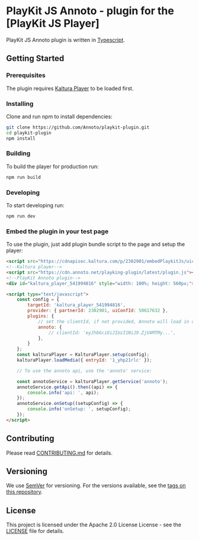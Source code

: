 # PlayKit JS Annoto - plugin for the [PlayKit JS Player]

PlayKit JS Annoto plugin is written in [Typescript].

[typescript]: https://www.typescriptlang.org/

## Getting Started

### Prerequisites

The plugin requires [Kaltura Player] to be loaded first.

[kaltura player]: https://github.com/kaltura/kaltura-player-js

### Installing

Clone and run npm to install dependencies:

```sh
git clone https://github.com/Annoto/playkit-plugin.git
cd playkit-plugin
npm install
```

### Building

To build the player for production run:

```sh
npm run build
```

### Developing

To start developing run:

```sh
npm run dev
```

### Embed the plugin in your test page

To use the plugin, just add plugin bundle script to the page and setup the player:

```html
<script src="https://cdnapisec.kaltura.com/p/2302901/embedPlaykitJs/uiconf_id/50617632"></script>
<!--Kaltura player-->
<script src="https://cdn.annoto.net/playking-plugin/latest/plugin.js"></script>
<!--PlayKit Annoto plugin-->
<div id="kaltura_player_541994816" style="width: 100%; height: 560px;"></div>

<script type="text/javascript">
    const config = {
        targetId: 'kaltura_player_541994816',
        provider: { partnerId: 2302901, uiConfId: 50617632 },
        plugins: {
            // set the clientId, if not provided, Annoto will load in demo mode
            annoto: {
                // clientId: 'eyJhbGciOiJIUzI1NiJ9.ZjU4MTMy...',
            },
        }
    };
    const kalturaPlayer = KalturaPlayer.setup(config);
    kalturaPlayer.loadMedia({ entryId: '1_yhp21rlc' });

    // To use the annoto api, use the 'annoto' service:

    const annotoService = kalturaPlayer.getService('annoto');
    annotoService.getApi().then((api) => {
        console.info('api: ', api);
    });
    annotoService.onSetup((setupConfig) => {
        console.info('onSetup: ', setupConfig);
    });
</script>
```

## Contributing

Please read [CONTRIBUTING.md](CONTRIBUTING.md) for details.

## Versioning

We use [SemVer](http://semver.org/) for versioning. For the versions available, see the [tags on this repository](https://github.com/Annoto/playkit-plugin/tags).

## License

This project is licensed under the Apache 2.0 License License - see the [LICENSE](LICENSE) file for details.
